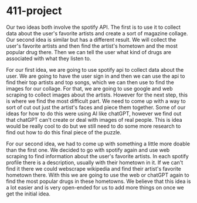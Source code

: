 # 411-project

Our two ideas both involve the spotify API. The first is to use it to collect data about the user's favorite artists and create a sort of magazine collage. Our second idea is similar but has a different result. We will collect the user's favorite artists and then find the artist's hometown and the most popular drug there. Then we can tell the user what kind of drugs are associated with what they listen to.

For our first idea, we are going to use spotify api to collect data about the user. We are going to have the user sign in and then we can use the api to find their top artists and top songs, which we can then use to find the images for our collage. For that, we are going to use google and web scraping to collect images about the artists. However for the next step, this is where we find the most difficult part. We need to come up with a way to sort of cut out just the artist's faces and piece them together. Some of our ideas for how to do this were using AI like chatGPT, however we find out that chatGPT can't create or deal with images of real people. This is idea would be really cool to do but we still need to do some more research to find out how to do this final piece of the puzzle.

For our second idea, we had to come up with something a little more doable than the first one. We decided to go with spotify again and use web scraping to find information about the user's favorite artists. In each spotify profile there is a description, usually with their hometown in it. If we can't find it there we could webscrape wikipedia and find their artist's favorite hometown there. With this we are going to use the web or chatGPT again to find the most popular drugs in these hometowns. We believe that this idea is a lot easier and is very open-ended for us to add more things on once we get the initial idea. 
